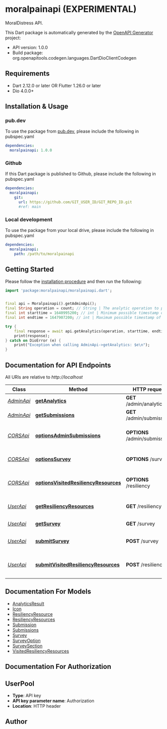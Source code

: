 # moralpainapi (EXPERIMENTAL)
MoralDistress API.

This Dart package is automatically generated by the [OpenAPI Generator](https://openapi-generator.tech) project:

- API version: 1.0.0
- Build package: org.openapitools.codegen.languages.DartDioClientCodegen

## Requirements

* Dart 2.12.0 or later OR Flutter 1.26.0 or later
* Dio 4.0.0+

## Installation & Usage

### pub.dev
To use the package from [pub.dev](https://pub.dev), please include the following in pubspec.yaml
```yaml
dependencies:
  moralpainapi: 1.0.0
```

### Github
If this Dart package is published to Github, please include the following in pubspec.yaml
```yaml
dependencies:
  moralpainapi:
    git:
      url: https://github.com/GIT_USER_ID/GIT_REPO_ID.git
      #ref: main
```

### Local development
To use the package from your local drive, please include the following in pubspec.yaml
```yaml
dependencies:
  moralpainapi:
    path: /path/to/moralpainapi
```

## Getting Started

Please follow the [installation procedure](#installation--usage) and then run the following:

```dart
import 'package:moralpainapi/moralpainapi.dart';


final api = Moralpainapi().getAdminApi();
final String operation = count; // String | The analytic operation to perform on the data.
final int starttime = 1640995200; // int | Minimum possible timestamp of a record in UTC seconds since Unix epoch.
final int endtime = 1647907200; // int | Maximum possible timestamp of a record in UTC seconds since Unix epoch.

try {
    final response = await api.getAnalytics(operation, starttime, endtime);
    print(response);
} catch on DioError (e) {
    print("Exception when calling AdminApi->getAnalytics: $e\n");
}

```

## Documentation for API Endpoints

All URIs are relative to *http://localhost*

Class | Method | HTTP request | Description
------------ | ------------- | ------------- | -------------
[*AdminApi*](doc/AdminApi.md) | [**getAnalytics**](doc/AdminApi.md#getanalytics) | **GET** /admin/analytics | Get data analysis
[*AdminApi*](doc/AdminApi.md) | [**getSubmissions**](doc/AdminApi.md#getsubmissions) | **GET** /admin/submissions | Get survey results
[*CORSApi*](doc/CORSApi.md) | [**optionsAdminSubmissions**](doc/CORSApi.md#optionsadminsubmissions) | **OPTIONS** /admin/submissions | CORS admin submissions support
[*CORSApi*](doc/CORSApi.md) | [**optionsSurvey**](doc/CORSApi.md#optionssurvey) | **OPTIONS** /survey | CORS survey support
[*CORSApi*](doc/CORSApi.md) | [**optionsVisitedResiliencyResources**](doc/CORSApi.md#optionsvisitedresiliencyresources) | **OPTIONS** /resiliency | CORS resiliency resources support
[*UserApi*](doc/UserApi.md) | [**getResiliencyResources**](doc/UserApi.md#getresiliencyresources) | **GET** /resiliency | Get resiliency resources
[*UserApi*](doc/UserApi.md) | [**getSurvey**](doc/UserApi.md#getsurvey) | **GET** /survey | Get the MDQ
[*UserApi*](doc/UserApi.md) | [**submitSurvey**](doc/UserApi.md#submitsurvey) | **POST** /survey | Submit a completed MDQ
[*UserApi*](doc/UserApi.md) | [**submitVisitedResiliencyResources**](doc/UserApi.md#submitvisitedresiliencyresources) | **POST** /resiliency | Submit visited resiliency resources


## Documentation For Models

 - [AnalyticsResult](doc/AnalyticsResult.md)
 - [Icon](doc/Icon.md)
 - [ResiliencyResource](doc/ResiliencyResource.md)
 - [ResiliencyResources](doc/ResiliencyResources.md)
 - [Submission](doc/Submission.md)
 - [Submissions](doc/Submissions.md)
 - [Survey](doc/Survey.md)
 - [SurveyOption](doc/SurveyOption.md)
 - [SurveySection](doc/SurveySection.md)
 - [VisitedResiliencyResources](doc/VisitedResiliencyResources.md)


## Documentation For Authorization


## UserPool

- **Type**: API key
- **API key parameter name**: Authorization
- **Location**: HTTP header


## Author



